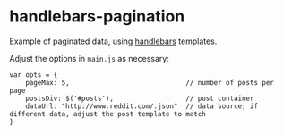 handlebars-pagination
=============

Example of paginated data, using [handlebars](http://handlebarsjs.com/) templates.

Adjust the options in `main.js` as necessary:

    var opts = {
        pageMax: 5,                             // number of posts per page
        postsDiv: $('#posts'),                  // post container
        dataUrl: "http://www.reddit.com/.json"  // data source; if different data, adjust the post template to match
    }
